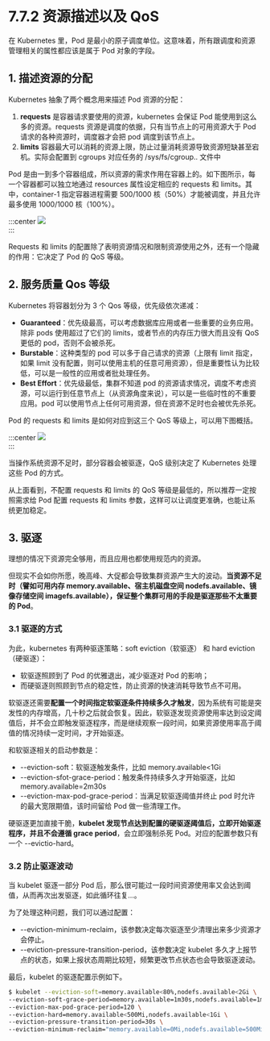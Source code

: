 # 7.7.2 资源描述以及 QoS

在 Kubernetes 里，Pod 是最小的原子调度单位。这意味着，所有跟调度和资源管理相关的属性都应该是属于 Pod 对象的字段。

## 1. 描述资源的分配

Kubernetes 抽象了两个概念用来描述 Pod 资源的分配：

1. **requests** 是容器请求要使用的资源，kubernetes 会保证 Pod 能使用到这么多的资源。requests 资源是调度的依据，只有当节点上的可用资源大于 Pod 请求的各种资源时，调度器才会把 pod 调度到该节点上。
2. **limits** 容器最大可以消耗的资源上限，防止过量消耗资源导致资源短缺甚至宕机。实际会配置到 cgroups 对应任务的 /sys/fs/cgroup.. 文件中

Pod 是由一到多个容器组成，所以资源的需求作用在容器上的。如下图所示，每一个容器都可以独立地通过 resources 属性设定相应的 requests 和 limits。其中，container-1 指定容器进程需要 500/1000 核（50%）才能被调度，并且允许最多使用 1000/1000 核（100%）。

:::center
  ![](../assets/requests-limits.png)<br/>
:::

Requests 和 limits 的配置除了表明资源情况和限制资源使用之外，还有一个隐藏的作用：它决定了 Pod 的 QoS 等级。

## 2. 服务质量 Qos 等级

Kubernetes 将容器划分为 3 个 Qos 等级，优先级依次递减：

- **Guaranteed**：优先级最高，可以考虑数据库应用或者一些重要的业务应用。除非 pods 使用超过了它们的 limits，或者节点的内存压力很大而且没有 QoS 更低的 pod，否则不会被杀死。
- **Burstable**：这种类型的 pod 可以多于自己请求的资源（上限有 limit 指定，如果 limit 没有配置，则可以使用主机的任意可用资源），但是重要性认为比较低，可以是一般性的应用或者批处理任务。
- **Best Effort**：优先级最低，集群不知道 pod 的资源请求情况，调度不考虑资源，可以运行到任意节点上（从资源角度来说），可以是一些临时性的不重要应用。pod 可以使用节点上任何可用资源，但在资源不足时也会被优先杀死。

Pod 的 requests 和 limits 是如何对应到这三个 QoS 等级上，可以用下图概括。

:::center
  ![](../assets/qos.webp)<br/>
:::

当操作系统资源不足时，部分容器会被驱逐，QoS 级别决定了 Kubernetes 处理这些 Pod 的方式。

从上面看到，不配置 requests 和 limits 的 QoS 等级是最低的，所以推荐一定按照需求给 Pod 配置 requests 和 limits 参数，这样可以让调度更准确，也能让系统更加稳定。

## 3. 驱逐

理想的情况下资源完全够用，而且应用也都使用规范内的资源。

但现实不会如你所愿，晚高峰、大促都会导致集群资源产生大的波动。**当资源不足时（譬如可用内存 memory.available、宿主机磁盘空间 nodefs.available、镜像存储空间 imagefs.available），保证整个集群可用的手段是驱逐那些不太重要的 Pod**。

### 3.1 驱逐的方式

为此，kubernetes 有两种驱逐策略：soft eviction（软驱逐） 和 hard eviction（硬驱逐）：
- 软驱逐照顾到了 Pod 的优雅退出，减少驱逐对 Pod 的影响；
- 而硬驱逐则照顾到节点的稳定性，防止资源的快速消耗导致节点不可用。

软驱逐还需要**配置一个时间指定软驱逐条件持续多久才触发**，因为系统有可能是突发性的内存增高，几十秒之后就会恢复。因此，软驱逐发现资源使用率达到设定阈值后，并不会立即触发驱逐程序，而是继续观察一段时间，如果资源使用率高于阈值的情况持续一定时间，才开始驱逐。

和软驱逐相关的启动参数是：

- --eviction-soft：软驱逐触发条件，比如 memory.available<1Gi
- --eviction-sfot-grace-period：触发条件持续多久才开始驱逐，比如 memory.available=2m30s
- --eviction-max-pod-grace-period：当满足软驱逐阈值并终止 pod 时允许的最大宽限期值，该时间留给 Pod 做一些清理工作。

硬驱逐更加直接干脆，**kubelet 发现节点达到配置的硬驱逐阈值后，立即开始驱逐程序，并且不会遵循 grace period**，会立即强制杀死 Pod。对应的配置参数只有一个 --evictio-hard。

### 3.2 防止驱逐波动

当 kubelet 驱逐一部分 Pod 后，那么很可能过一段时间资源使用率又会达到阈值，从而再次出发驱逐，如此循环往复...。

为了处理这种问题，我们可以通过配置：
- --eviction-minimum-reclaim，该参数决定每次驱逐至少清理出来多少资源才会停止。
- --eviction-pressure-transition-period，该参数决定 kubelet 多久才上报节点的状态，如果上报状态周期比较短，频繁更改节点状态也会导致驱逐波动。

最后，kubelet 的驱逐配置示例如下。

```bash
$ kubelet --eviction-soft=memory.available<80%,nodefs.available<2Gi \
--eviction-soft-grace-period=memory.available=1m30s,nodefs.available=1m30s \
--eviction-max-pod-grace-period=120 \
--eviction-hard=memory.available<500Mi,nodefs.available<1Gi \
--eviction-pressure-transition-period=30s \
--eviction-minimum-reclaim="memory.available=0Mi,nodefs.available=500Mi,imagefs.available=2Gi"
```




